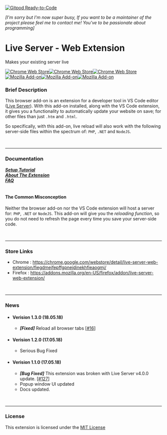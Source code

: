 [![Gitpod Ready-to-Code](https://img.shields.io/badge/Gitpod-Ready--to--Code-blue?logo=gitpod)](https://gitpod.io/#https://github.com/ritwickdey/live-server-web-extension) 

_[I'm sorry but I'm now super busy, If you want to be a maintainer of the project please feel me to contact me! You've to be passionate about programming]_

# Live Server - Web Extension
Makes your existing server live

[![Chrome Web Store](https://img.shields.io/chrome-web-store/v/fiegdmejfepffgpnejdinekhfieaogmj.svg?style=for-the-badge)](https://chrome.google.com/webstore/detail/live-server-web-extension/fiegdmejfepffgpnejdinekhfieaogmj/)[![Chrome Web Store](https://img.shields.io/chrome-web-store/users/fiegdmejfepffgpnejdinekhfieaogmj.svg?style=for-the-badge)](https://chrome.google.com/webstore/detail/live-server-web-extension/fiegdmejfepffgpnejdinekhfieaogmj/)[![Chrome Web Store](https://img.shields.io/chrome-web-store/rating/fiegdmejfepffgpnejdinekhfieaogmj.svg?style=for-the-badge)](https://chrome.google.com/webstore/detail/live-server-web-extension/fiegdmejfepffgpnejdinekhfieaogmj/reviews)  
[![Mozilla Add-on](https://img.shields.io/amo/v/live-server-web-extension.svg?style=for-the-badge)](https://addons.mozilla.org/en-US/firefox/addon/live-server-web-extension/)[![Mozilla Add-on](https://img.shields.io/amo/users/live-server-web-extension.svg?style=for-the-badge)](https://addons.mozilla.org/en-US/firefox/addon/live-server-web-extension/)[![Mozilla Add-on](https://img.shields.io/amo/rating/live-server-web-extension.svg?style=for-the-badge)](https://addons.mozilla.org/en-US/firefox/addon/live-server-web-extension/reviews/)  

### Brief Description
This browser add-on is an extension for a developer tool in VS Code editor ([Live Server](https://marketplace.visualstudio.com/items?itemName=ritwickdey.LiveServer)). With this add-on installed, along with the VS Code extension, it gives you a functionality to automatically update your website on save; for other files than just `.htm` and `.html`.

So specifically, with this add-on, live reload will also work with the following server-side files within the spectrum of: `PHP`, `.NET` and `NodeJS`.

<br><hr>

### Documentation
***[Setup Tutorial](./docs/Setup.md)***  
***[About The Extension](./docs/About.md)***  
***[FAQ](./docs/FAQ.md)***  
<br>

#### The Common Misconception
Neither the browser add-on nor the VS Code extension will host a server for: `PHP`, `.NET` or `NodeJS`. This add-on will give you the *reloading function*, so you do not need to refresh the page every time you save your server-side code.

<br><hr>


### Store Links

* Chrome : https://chrome.google.com/webstore/detail/live-server-web-extension/fiegdmejfepffgpnejdinekhfieaogmj/
* Firefox : https://addons.mozilla.org/en-US/firefox/addon/live-server-web-extension/ 

<br><hr>

### News

* #### Verision 1.3.0 (18.05.18)
    * ***[Fixed]*** Reload all browser tabs [[#16](https://github.com/ritwickdey/live-server-web-extension/issues/16)]  


* #### Verision 1.2.0 (17.05.18)
    * Serious Bug Fixed  

* #### Verision 1.1.0 (17.05.18)
    * ***[Bug Fixed]*** This extension was broken with Live Server v4.0.0 update. [[#127](https://github.com/ritwickdey/vscode-live-server/issues/127)]
    * Popup window UI updated
    * Docs updated.

<br><hr>


### License
This extension is licensed under the [MIT License](./LICENSE)
